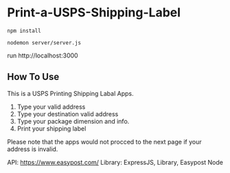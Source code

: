 # Print-a-USPS-Shipping-Label

```
npm install
```
```
nodemon server/server.js
```
run http://localhost:3000

How To Use
--------------------------------------------
This is a USPS Printing Shipping Labal Apps.<br />
1. Type your valid address <br />
2. Type your destination valid address <br />
3. Type your package dimension and info. <br />
4. Print your shipping label<br />

Please note that the apps would not procced to the next page if your address is invalid.

API: https://www.easypost.com/
Library: ExpressJS, Library, Easypost Node
